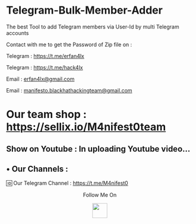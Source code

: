 # Telegram-Bulk-Member-Adder
The best Tool to add Telegram members via User-Id by multi Telegram accounts

Contact with me to get the Password of Zip file on :

 Telegram : https://t.me/erfan4lx
 
 Telegram : https://t.me/hack4lx
 
 Email : erfan4lx@gmail.com
 
 Email : manifesto.blackhathackingteam@gmail.com
 
 # Our team shop : https://sellix.io/M4nifest0team
 
  ## Show on Youtube : In uploading Youtube video...
 
## • Our Channels : 

🆔 Our Telegram Channel : https://t.me/M4nifest0


<p align="center">
  Follow Me On
</p>
<p align="center">
  <a href="https://www.youtube.com/c/erfan4lx?sub_confirmation=1">
    <img src="https://www.iconsdb.com/icons/preview/black/youtube-4-xxl.png" width="40" height="40">
  </a>
</p>
